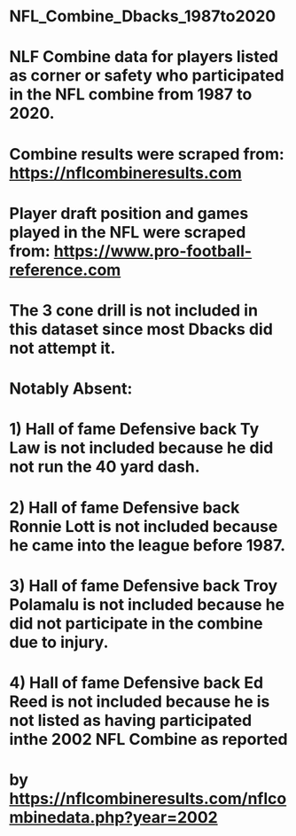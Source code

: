 # NFL_Combine_Dbacks_1987to2020
# NLF Combine data for players listed as corner or safety who participated in the NFL combine from 1987 to 2020.

# Combine results were scraped from:                                    https://nflcombineresults.com
# Player draft position and games played in the NFL were scraped from:  https://www.pro-football-reference.com

# The 3 cone drill is not included in this dataset since most Dbacks did not attempt it.

# Notably Absent: 
#            1) Hall of fame Defensive back Ty Law is not included because he did not run the 40 yard dash.
#            2) Hall of fame Defensive back Ronnie Lott is not included because he came into the league before 1987.
#            3) Hall of fame Defensive back Troy Polamalu is not included because he did not participate in the combine due to injury.             
#            4) Hall of fame Defensive back Ed Reed is not included because he is not listed as having participated inthe 2002 NFL Combine as reported 
#            by https://nflcombineresults.com/nflcombinedata.php?year=2002
